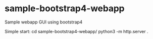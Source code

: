 # sample-bootstrap4-webapp
Sample webapp GUI using bootstrap4


Simple start:
cd sample-bootstrap4-webapp/
python3 -m http.server .
